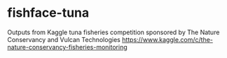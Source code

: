 # fishface-tuna
Outputs from Kaggle tuna fisheries competition sponsored by The Nature Conservancy and Vulcan Technologies
https://www.kaggle.com/c/the-nature-conservancy-fisheries-monitoring
